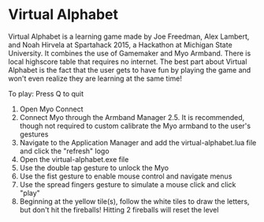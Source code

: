 # Virtual Alphabet
Virtual Alphabet is a learning game made by Joe Freedman, Alex Lambert, and Noah Hirvela at Spartahack 2015, a Hackathon at Michigan State University. It combines the use of Gamemaker and Myo Armband. There is local highscore table that requires no internet. The best part about Virtual Alphabet is the fact that the user gets to have fun by playing the game and won't even realize they are learning at the same time!

To play:
Press Q to quit
1. Open Myo Connect
2. Connect Myo through the Armband Manager
2.5. It is recommended, though not required to custom calibrate the Myo armband to the user's gestures
3. Navigate to the Application Manager and add the virtual-alphabet.lua file and click the "refresh" logo
4. Open the virtual-alphabet.exe file
5. Use the double tap gesture to unlock the Myo
6. Use the fist gesture to enable mouse control and navigate menus
7. Use the spread fingers gesture to simulate a mouse click and click "play"
8. Beginning at the yellow tile(s), follow the white tiles to draw the letters, but don't hit the fireballs! Hitting 2 fireballs will reset the level